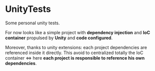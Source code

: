 # UnityTests

Some personal unity tests.

For now looks like a simple project with **dependency injection** and **IoC container** propulsed by **Unity** and **code configured**.

Moreover, thanks to unity extensions: each project dependencies are referenced inside it directly. This avoid to centralized totally the IoC container
<=> here **each project is responsible to reference his own dependencies**.
